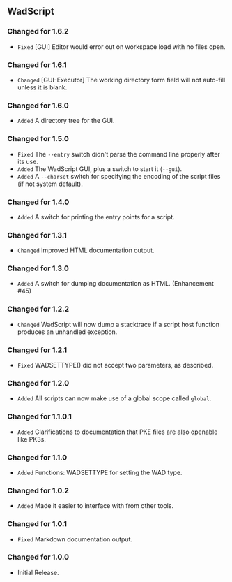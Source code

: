WadScript
---------

### Changed for 1.6.2

* `Fixed` [GUI] Editor would error out on workspace load with no files open.


### Changed for 1.6.1

* `Changed` [GUI-Executor] The working directory form field will not auto-fill unless it is blank.


### Changed for 1.6.0

* `Added` A directory tree for the GUI.


### Changed for 1.5.0

* `Fixed` The `--entry` switch didn't parse the command line properly after its use.
* `Added` The WadScript GUI, plus a switch to start it (`--gui`).
* `Added` A `--charset` switch for specifying the encoding of the script files (if not system default).


### Changed for 1.4.0

* `Added` A switch for printing the entry points for a script.


### Changed for 1.3.1

* `Changed` Improved HTML documentation output.


### Changed for 1.3.0

* `Added` A switch for dumping documentation as HTML. (Enhancement #45)


### Changed for 1.2.2

* `Changed` WadScript will now dump a stacktrace if a script host function produces an unhandled exception.


### Changed for 1.2.1

* `Fixed` WADSETTYPE() did not accept two parameters, as described.


### Changed for 1.2.0

* `Added` All scripts can now make use of a global scope called `global`.


### Changed for 1.1.0.1

* `Added` Clarifications to documentation that PKE files are also openable like PK3s.


### Changed for 1.1.0

* `Added` Functions: WADSETTYPE for setting the WAD type.


### Changed for 1.0.2

* `Added` Made it easier to interface with from other tools.


### Changed for 1.0.1

* `Fixed` Markdown documentation output.


### Changed for 1.0.0

* Initial Release.

